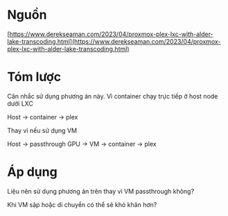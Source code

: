# Nguồn

[https://www.derekseaman.com/2023/04/proxmox-plex-lxc-with-alder-lake-transcoding.html](https://www.derekseaman.com/2023/04/proxmox-plex-lxc-with-alder-lake-transcoding.html)

# Tóm lược

Cân nhắc sử dụng phương án này. Vì container chạy trực tiếp ở host node dưới LXC

Host → container → plex

Thay vì nếu sử dụng VM

Host → passthrough GPU → VM → container → plex

# Áp dụng

Liệu nên sử dụng phương án trên thay vì VM passthrough không?

Khi VM sập hoặc di chuyển có thể sẽ khó khăn hơn?